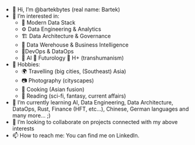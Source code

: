 - 👋 Hi, I’m @bartekbytes (real name: Bartek)
- 👀 I’m interested in:
  - 🧱 Modern Data Stack
  - ⚙️ Data Engineering & Analytics
  - 🏗️ Data Architecture & Governance
  - 🏢 Data Werehouse & Business Intelligence
  - 🚀DevOps & DataOps
  - 🧠 AI 🔮 Futurology 🧬 H+ (transhumanism)
- 🎯 Hobbies:
  - 🌍 Travelling (big cities, (Southeast) Asia)
  - 📷 Photography (cityscapes)
  - 🍳 Cooking (Asian fusion)
  - 📖 Reading (sci-fi, fantasy, current affairs)
- 🌱 I’m currently learning AI, Data Engineering, Data Architecture, DataOps, Rust, Finance (HFT, etc...), Chinese, German languages and many more... ;)
- 💞️ I’m looking to collaborate on projects connected with my above interests
- 📫 How to reach me: You can find me on LinkedIn.

<!---
bartekbytes/bartekbytes is a ✨ special ✨ repository because its `README.md` (this file) appears on your GitHub profile.
You can click the Preview link to take a look at your changes.
--->
